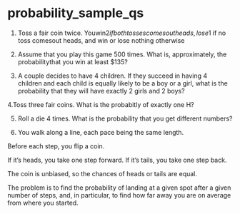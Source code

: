 # probability_sample_qs


1. Toss a fair coin twice. Youwin$2 if both tosses comes out heads,lose$1 if no toss comesout heads, and win or lose nothing otherwise

2. Assume that you play this game 500 times. What is, approximately, the probabilitythat you win at least $135?

3. A couple decides to have 4 children. If they succeed in having 4 children and each child is equally likely to be a boy or a girl, what is the probability that they will have exactly 2 girls and 2 boys?

4.Toss three fair coins. What is the probabitly of exactly one H?

5. Roll a die 4 times. What is the probability that you get different numbers?

6. You walk along a line, each pace being the same length.

Before each step, you flip a coin.

If it’s heads, you take one step forward.  If it’s tails, you take one step back. 

The coin is unbiased, so the chances of heads or tails are equal.

The problem is to find the probability of landing at a given spot after a given number of steps, and, in particular, to find how far away you are on average from where you started.
